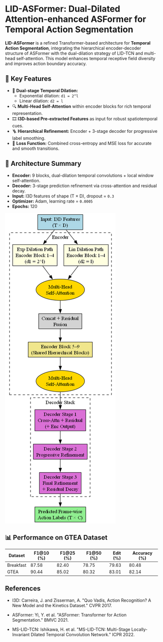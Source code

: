 # LID-ASFormer: Dual-Dilated Attention-enhanced ASFormer for Temporal Action Segmentation

**LID-ASFormer** is a refined Transformer-based architecture for **Temporal Action Segmentation**, integrating the hierarchical encoder-decoder structure of ASFormer with the dual-dilation strategy of LID-TCN and multi-head self-attention. This model enhances temporal receptive field diversity and improves action boundary accuracy.

## 🧠 Key Features

- 🔁 **Dual-stage Temporal Dilation:**
  - Exponential dilation: `d1 = 2^l`
  - Linear dilation: `d2 = l`
- 🔍 **Multi-Head Self-Attention** within encoder blocks for rich temporal representation.
- 🎞️ **I3D-based Pre-extracted Features** as input for robust spatiotemporal cues.
- 🪜 **Hierarchical Refinement:** Encoder + 3-stage decoder for progressive label smoothing.
- 🎯 **Loss Function:** Combined cross-entropy and MSE loss for accurate and smooth transitions.

## 📐 Architecture Summary

- **Encoder:** 9 blocks, dual-dilation temporal convolutions + local window self-attention.
- **Decoder:** 3-stage prediction refinement via cross-attention and residual decay.
- **Input:** I3D features of shape (T × D), dropout = `0.3`
- **Optimizer:** Adam, learning rate = `0.0005`
- **Epochs:** 120

![LID-ASFormer Architecture](arch.png)

## 📊 Performance on GTEA Dataset

| Dataset    | F1@10 (%) | F1@25 (%) | F1@50 (%) | Edit (%) | Accuracy (%) |
|------------|-----------|-----------|-----------|----------|---------------|
| Breakfast  | 87.58     | 82.40     | 78.75     | 79.63    | 80.48         |
| GTEA       | 90.44     | 85.02     | 80.32     | 83.01    | 82.14         |


## References

- I3D: Carreira, J. and Zisserman, A. "Quo Vadis, Action Recognition? A New Model and the Kinetics Dataset." CVPR 2017.

- ASFormer: Yi, Y. et al. "ASFormer: Transformer for Action Segmentation." BMVC 2021.

- MS-LID-TCN: Ishikawa, H. et al. "MS-LID-TCN: Multi-Stage Locally-Invariant Dilated Temporal Convolution Network." ICPR 2022. 
